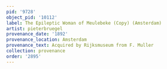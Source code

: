 ```yaml
---
pid: '9728'
object_pid: '10112'
label: The Epileptic Woman of Meulebeke (Copy) (Amsterdam)
artist: pieterbruegel
provenance_date: '1892'
provenance_location: Amsterdam
provenance_text: Acquired by Rijksmuseum from F. Muller
collection: provenance
order: '2895'
---
```

